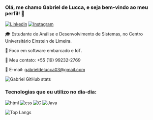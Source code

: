 ### Olá, me chamo Gabriel de Lucca, e seja bem-vindo ao meu perfil! 👋

[![Linkedin](https://img.shields.io/badge/LinkedIn-0077B5?style=for-the-badge&logo=linkedin&logoColor=white)](https://www.linkedin.com/in/gabrielaugustolucca/)
[![Instagram](https://img.shields.io/badge/Instagram-E4405F?style=for-the-badge&logo=instagram&logoColor=white)](https://www.instagram.com/biel.lucca03/)

🎓 Estudante de Análise e Desenvolvimento de Sistemas, no Centro Universitário Einstein de Limeira. 

📕 Foco em software embarcado e IoT.

📱 Meu contato: +55 (19) 99232-2769

📧 E-mail: gabrieldelucca03@gmail.com

![Gabriel GitHub stats](https://github-readme-stats.vercel.app/api?username=gabriellucca28&show_icons=true&theme=tokyonight)

### Tecnologias que eu utilizo no dia-dia:

<div style= "display: inline_block">
<img alt = "html" src="https://img.shields.io/badge/HTML-239120?style=for-the-badge&logo=html5&logoColor=white">
<img alt = "css" src="https://img.shields.io/badge/CSS-239120?&style=for-the-badge&logo=css3&logoColor=white">
<img alt = "C" src="https://img.shields.io/badge/C-00599C?style=for-the-badge&logo=c&logoColor=white">
<img alt = "Java" src="https://img.shields.io/badge/Java-ED8B00?style=for-the-badge&logo=openjdk&logoColor=white">

![Top Langs](https://github-readme-stats.vercel.app/api/top-langs/?username=gabriellucca28&hide_progress=true&theme=tokyonight)
</div>

